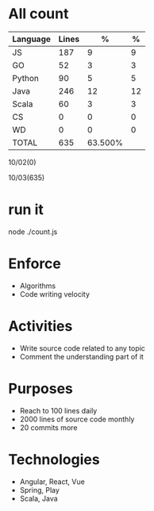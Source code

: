 # All count
|Language|Lines|%|%|
|----------|-------|--------|--------|
|JS   |187|9|9|
|GO   |52|3|3|
|Python |90|5|5|
|Java |246|12|12|
|Scala|60|3|3|
|CS   |0|0|0|
|WD   |0|0|0|
|TOTAL|635|63.500%|
10/02(0)

10/03(635)


# run it
node ./count.js
    
# Enforce
* Algorithms
* Code writing velocity

# Activities
* Write source code related to any topic
* Comment the understanding part of it
    
# Purposes
* Reach to 100 lines daily
* 2000 lines of source code monthly
* 20 commits more

# Technologies
* Angular, React, Vue
* Spring, Play
* Scala, Java
